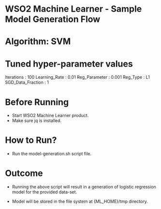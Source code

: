 WSO2 Machine Learner - Sample Model Generation Flow
===================================================

Algorithm: SVM
==============

Tuned hyper-parameter values
======================

Iterations : 100
Learning_Rate : 0.01
Reg_Parameter : 0.001
Reg_Type : L1
SGD_Data_Fraction : 1

Before Running
==============

* Start WSO2 Machine Learner product.
* Make sure jq is installed.

How to Run?
===========

* Run the model-generation.sh script file.

Outcome
=======

* Running the above script will result in a generation of logistic regression model for the provided data-set.

* Model will be stored in the file system at {ML_HOME}/tmp directory.
